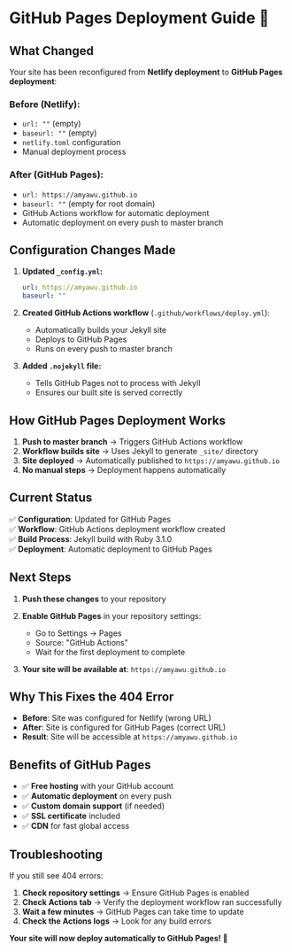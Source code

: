 # GitHub Pages Deployment Guide 🚀

## What Changed

Your site has been reconfigured from **Netlify deployment** to **GitHub Pages deployment**:

### **Before (Netlify):**
- `url: ""` (empty)
- `baseurl: ""` (empty)
- `netlify.toml` configuration
- Manual deployment process

### **After (GitHub Pages):**
- `url: https://amyawu.github.io`
- `baseurl: ""` (empty for root domain)
- GitHub Actions workflow for automatic deployment
- Automatic deployment on every push to master branch

## Configuration Changes Made

1. **Updated `_config.yml`:**
   ```yaml
   url: https://amyawu.github.io
   baseurl: ""
   ```

2. **Created GitHub Actions workflow** (`.github/workflows/deploy.yml`):
   - Automatically builds your Jekyll site
   - Deploys to GitHub Pages
   - Runs on every push to master branch

3. **Added `.nojekyll` file:**
   - Tells GitHub Pages not to process with Jekyll
   - Ensures our built site is served correctly

## How GitHub Pages Deployment Works

1. **Push to master branch** → Triggers GitHub Actions workflow
2. **Workflow builds site** → Uses Jekyll to generate `_site/` directory
3. **Site deployed** → Automatically published to `https://amyawu.github.io`
4. **No manual steps** → Deployment happens automatically

## Current Status

✅ **Configuration**: Updated for GitHub Pages  
✅ **Workflow**: GitHub Actions deployment workflow created  
✅ **Build Process**: Jekyll build with Ruby 3.1.0  
✅ **Deployment**: Automatic deployment to GitHub Pages  

## Next Steps

1. **Push these changes** to your repository
2. **Enable GitHub Pages** in your repository settings:
   - Go to Settings → Pages
   - Source: "GitHub Actions"
   - Wait for the first deployment to complete

3. **Your site will be available at**: `https://amyawu.github.io`

## Why This Fixes the 404 Error

- **Before**: Site was configured for Netlify (wrong URL)
- **After**: Site is configured for GitHub Pages (correct URL)
- **Result**: Site will be accessible at `https://amyawu.github.io`

## Benefits of GitHub Pages

- ✅ **Free hosting** with your GitHub account
- ✅ **Automatic deployment** on every push
- ✅ **Custom domain support** (if needed)
- ✅ **SSL certificate** included
- ✅ **CDN** for fast global access

## Troubleshooting

If you still see 404 errors:
1. **Check repository settings** → Ensure GitHub Pages is enabled
2. **Check Actions tab** → Verify the deployment workflow ran successfully
3. **Wait a few minutes** → GitHub Pages can take time to update
4. **Check the Actions logs** → Look for any build errors

**Your site will now deploy automatically to GitHub Pages! 🎉** 